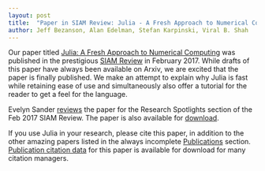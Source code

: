 ```yaml
---
layout: post
title:  "Paper in SIAM Review: Julia - A Fresh Approach to Numerical Computing"
author: Jeff Bezanson, Alan Edelman, Stefan Karpinski, Viral B. Shah
---
```


Our paper titled [Julia: A Fresh Approach to Numerical Computing](http://dx.doi.org/10.1137/141000671) was published in the prestigious [SIAM Review](https://www.siam.org/journals/sirev.php) in February 2017. While drafts of this paper have always been available on Arxiv, we are excited that the paper is finally published. We make an attempt to explain why Julia is fast while retaining ease of use and simultaneously also offer a tutorial for the reader to get a feel for the language.

Evelyn Sander [reviews](http://epubs.siam.org/doi/abs/10.1137/17N974264) the paper for the Research Spotlights section of the Feb 2017 SIAM Review. The paper is also available for [download](http://julialang.org/publications/julia-fresh-approach-BEKS.pdf).

If you use Julia in your research, please cite this paper, in addition to the other amazing papers listed in the always incomplete [Publications](http://julialang.org/publications) section. [Publication citation data](http://epubs.siam.org/action/showCitFormats?doi=10.1137%2F141000671) for this paper is available for download for many citation managers.

